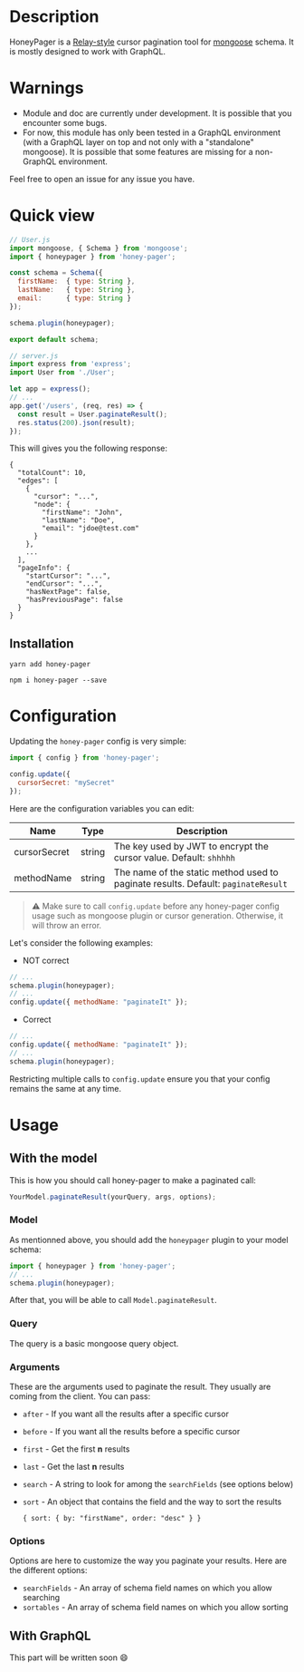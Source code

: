 # Description
HoneyPager is a [Relay-style](https://facebook.github.io/relay/graphql/connections.htm) cursor pagination tool for [mongoose](https://github.com/Automattic/mongoose) schema. It is mostly designed to work with GraphQL.

# Warnings
* Module and doc are currently under development. It is possible that you encounter some bugs.
* For now, this module has only been tested in a GraphQL environment (with a GraphQL layer on top and not only with a "standalone" mongoose). It is possible that some features are missing for a non-GraphQL environment.

Feel free to open an issue for any issue you have.

# Quick view

```javascript
// User.js
import mongoose, { Schema } from 'mongoose';
import { honeypager } from 'honey-pager';

const schema = Schema({
  firstName:  { type: String },
  lastName:   { type: String },
  email:      { type: String }
});

schema.plugin(honeypager);

export default schema;
```

```javascript
// server.js
import express from 'express';
import User from './User';

let app = express();
// ...
app.get('/users', (req, res) => {
  const result = User.paginateResult();
  res.status(200).json(result);
});
```
This will gives you the following response:
```
{
  "totalCount": 10,
  "edges": [
    {
      "cursor": "...",
      "node": {
        "firstName": "John",
        "lastName": "Doe",
        "email": "jdoe@test.com"
      }
    },
    ...
  ],
  "pageInfo": {
    "startCursor": "...",
    "endCursor": "...",
    "hasNextPage": false,
    "hasPreviousPage": false
  }
}
```

## Installation
```
yarn add honey-pager
```
```
npm i honey-pager --save
```

# Configuration
Updating the `honey-pager` config is very simple:
```javascript
import { config } from 'honey-pager';

config.update({
  cursorSecret: "mySecret"
});
```

Here are the configuration variables you can edit:

| Name  | Type | Description
| ------------- | ------------- | ------------- |
| cursorSecret  | string  | The key used by JWT to encrypt the cursor value. Default: `shhhhh`  |
| methodName  | string | The name of the static method used to paginate results. Default: `paginateResult`  |

> :warning: Make sure to call `config.update` before any honey-pager config usage such as mongoose plugin or cursor generation. Otherwise, it will throw an error.

Let's consider the following examples:

- NOT correct
```javascript
// ...
schema.plugin(honeypager);
// ...
config.update({ methodName: "paginateIt" });
```

- Correct
```javascript
// ...
config.update({ methodName: "paginateIt" });
// ...
schema.plugin(honeypager);
```

Restricting multiple calls to `config.update` ensure you that your config remains the same at any time.

# Usage
## With the model
This is how you should call honey-pager to make a paginated call:
```javascript
YourModel.paginateResult(yourQuery, args, options);
```
### Model
As mentionned above, you should add the `honeypager` plugin to your model schema:
```javascript
import { honeypager } from 'honey-pager';
// ...
schema.plugin(honeypager);
```
After that, you will be able to call `Model.paginateResult`.

### Query
The query is a basic mongoose query object.

### Arguments
These are the arguments used to paginate the result. They usually are coming from the client. You can pass:
* `after` - If you want all the results after a specific cursor
* `before` - If you want all the results before a specific cursor
* `first` - Get the first **n** results
* `last` - Get the last **n** results
* `search` - A string to look for among the `searchFields` (see options below)
* `sort` - An object that contains the field and the way to sort the results

  ```
  { sort: { by: "firstName", order: "desc" } }
  ```

### Options
Options are here to customize the way you paginate your results. Here are the different options:
* `searchFields` - An array of schema field names on which you allow searching
* `sortables` - An array of schema field names on which you allow sorting

## With GraphQL
This part will be written soon :smile:
